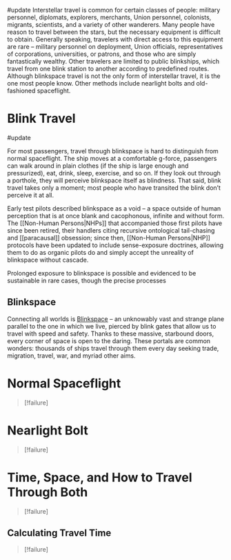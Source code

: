 #update 
Interstellar travel is common for certain classes of people: military personnel, diplomats, explorers, merchants, Union personnel, colonists, migrants, scientists, and a variety of other wanderers. Many people have reason to travel between the stars, but the necessary equipment is difficult to obtain. Generally speaking, travelers with direct access to this equipment are rare – military personnel on deployment, Union officials, representatives of corporations, universities, or patrons, and those who are simply fantastically wealthy. Other travelers are limited to public blinkships, which travel from one blink station to another according to predefined routes. Although blinkspace travel is not the only form of interstellar travel, it is the one most people know. Other methods include nearlight bolts and old-fashioned spaceflight.

# Blink Travel
#update 

For most passengers, travel through blinkspace is hard to distinguish from normal spaceflight. The ship moves at a comfortable g-force, passengers can walk around in plain clothes (if the ship is large enough and pressurized), eat, drink, sleep, exercise, and so on. If they look out through a porthole, they will perceive blinkspace itself as blindness. That said, blink travel takes only a moment; most people who have transited the blink don’t perceive it at all.

Early test pilots described blinkspace as a void – a space outside of human perception that is at once blank and cacophonous, infinite and without form. The [[Non-Human Persons|NHPs]] that accompanied those first pilots have since been retired, their handlers citing recursive ontological tail-chasing and [[paracausal]] obsession; since then, [[Non-Human Persons|NHP]] protocols have been updated to include sense-exposure doctrines, allowing them to do as organic pilots do and simply accept the unreality of blinkspace without cascade.

Prolonged exposure to blinkspace is possible and evidenced to be sustainable in rare cases, though the precise processes

## Blinkspace
Connecting all worlds is <u>Blinkspace</u> – an unknowably vast and strange plane parallel to the one in which we live, pierced by blink gates that allow us to travel with speed and safety. Thanks to these massive, starbound doors, every corner of space is open to the daring. These portals are common wonders: thousands of ships travel through them every day seeking trade, migration, travel, war, and myriad other aims.

# Normal Spaceflight
>[!failure]

# Nearlight Bolt
>[!failure]

# Time, Space, and How to Travel Through Both
>[!failure]
## Calculating Travel Time
>[!failure]
